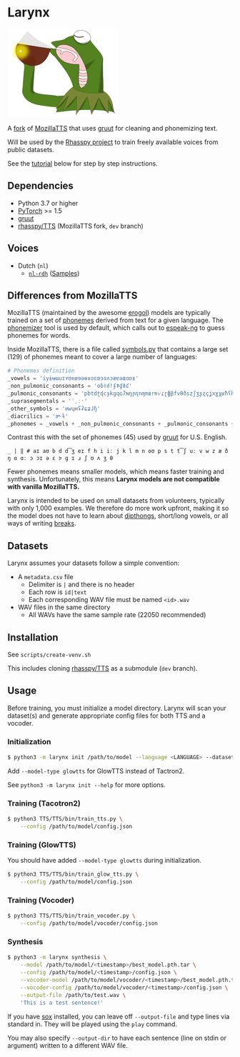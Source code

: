 # Larynx

![Larynx logo](docs/img/logo.png)

A [fork](https://github.com/rhasspy/TTS) of [MozillaTTS](https://github.com/mozilla/TTS) that uses [gruut](https://github.com/rhasspy/gruut) for cleaning and phonemizing text.

Will be used by the [Rhasspy project](https://github.com/rhasspy) to train freely available voices from public datasets.

See the [tutorial](docs/tutorial.md) below for step by step instructions.

## Dependencies

* Python 3.7 or higher
* [PyTorch](https://pytorch.org/) >= 1.5
* [gruut](https://github.com/rhasspy/gruut)
* [rhasspy/TTS](https://github.com/rhasspy/TTS) (MozillaTTS fork, `dev` branch)

## Voices

* Dutch (`nl`)
    * [`nl-rdh`](https://github.com/rhasspy/nl_larynx-rdh) ([Samples](https://github.com/rhasspy/nl_larynx-rdh/blob/master/samples))

## Differences from MozillaTTS

MozillaTTS (maintained by the awesome [erogol](https://github.com/erogol)) models are typically trained on a set of [phonemes](https://en.wikipedia.org/wiki/Phoneme) derived from text for a given language. The [phonemizer](https://github.com/bootphon/phonemizer) tool is used by default, which calls out to [espeak-ng](https://github.com/espeak-ng/) to guess phonemes for words.

Inside MozillaTTS, there is a file called [symbols.py](https://github.com/rhasspy/TTS/blob/dev/TTS/tts/utils/text/symbols.py) that contains a large set (129) of phonemes meant to cover a large number of languages:

```python
# Phonemes definition
_vowels = 'iyɨʉɯuɪʏʊeøɘəɵɤoɛœɜɞʌɔæɐaɶɑɒᵻ'
_non_pulmonic_consonants = 'ʘɓǀɗǃʄǂɠǁʛ'
_pulmonic_consonants = 'pbtdʈɖcɟkɡqɢʔɴŋɲɳnɱmʙrʀⱱɾɽɸβfvθðszʃʒʂʐçʝxɣχʁħʕhɦɬɮʋɹɻjɰlɭʎʟ'
_suprasegmentals = 'ˈˌːˑ'
_other_symbols = 'ʍwɥʜʢʡɕʑɺɧ'
_diacrilics = 'ɚ˞ɫ'
_phonemes = _vowels + _non_pulmonic_consonants + _pulmonic_consonants + _suprasegmentals + _other_symbols + _diacrilic
```

Contrast this with the set of phonemes (45) used by [gruut](https://github.com/rhasspy/gruut) for U.S. English.

```text
_ | ‖ # aɪ aʊ b d d͡ʒ eɪ f h i iː j k l m n oʊ p s t t͡ʃ uː v w z æ ð ŋ ɑ ɑː ɔ ɔɪ ə ɛ ɝ ɡ ɪ ɹ ʃ ʊ ʌ ʒ θ
```

Fewer phonemes means smaller models, which means faster training and synthesis. Unfortunately, this means **Larynx models are not compatible with vanilla MozillaTTS.**

Larynx is intended to be used on small datasets from volunteers, typically with only 1,000 examples. We therefore do more work upfront, making it so the model does not have to learn about [dipthongs](https://en.wikipedia.org/wiki/Diphthong), short/long vowels, or all ways of writing [breaks](https://en.wikipedia.org/wiki/Prosodic_unit).

## Datasets

Larynx assumes your datasets follow a simple convention:

* A `metadata.csv` file
    * Delimiter is `|` and there is no header
    * Each row is `id|text`
    * Each corresponding WAV file must be named `<id>.wav`
* WAV files in the same directory
    * All WAVs have the same sample rate (22050 recommended)

## Installation

See `scripts/create-venv.sh`

This includes cloning [rhasspy/TTS](https://github.com/rhasspy/TTS) as a submodule (`dev` branch).

## Usage

Before training, you must initialize a model directory. Larynx will scan your dataset(s) and generate appropriate config files for both TTS and a vocoder.

### Initialization

```sh
$ python3 -m larynx init /path/to/model --language <LANGUAGE> --dataset /path/to/dataset
```

Add `--model-type glowtts` for GlowTTS instead of Tactron2.

See `python3 -m larynx init --help` for more options.

### Training (Tacotron2)

```sh
$ python3 TTS/TTS/bin/train_tts.py \
    --config /path/to/model/config.json
```

### Training (GlowTTS)

You should have added `--model-type glowtts` during initialization.

```sh
$ python3 TTS/TTS/bin/train_glow_tts.py \
    --config /path/to/model/config.json
```

### Training (Vocoder)

```sh
$ python3 TTS/TTS/bin/train_vocoder.py \
    --config /path/to/model/vocoder/config.json
```

### Synthesis

```sh
$ python3 -m larynx synthesis \
    --model /path/to/model/<timestamp>/best_model.pth.tar \
    --config /path/to/model/<timestamp>/config.json \
    --vocoder-model /path/to/model/vocoder/<timestamp>/best_model.pth.tar \
    --vocoder-config /path/to/model/vocoder/<timestamp>/config.json \
    --output-file /path/to/test.wav \
    'This is a test sentence!'
```

If you have [sox](http://sox.sourceforge.net/) installed, you can leave off `--output-file` and type lines via standard in. They will be played using the `play` command.

You may also specify `--output-dir` to have each sentence (line on stdin or argument) written to a different WAV file.
